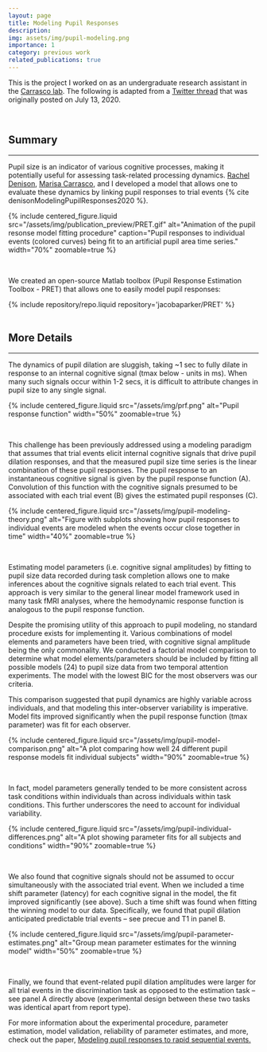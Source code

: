 ```yaml
---
layout: page
title: Modeling Pupil Responses
description: 
img: assets/img/pupil-modeling.png
importance: 1
category: previous work
related_publications: true
---
```


This is the project I worked on as an undergraduate research assistant in the [Carrasco lab](https://wp.nyu.edu/carrascolab/). The following is adapted from a [Twitter thread](https://x.com/jake_a_parker/status/1282730895624085506) that was originally posted on July 13, 2020.

<br>

## Summary

***

Pupil size is an indicator of various cognitive processes, making it potentially useful for assessing task-related processing dynamics. [Rachel Denison](https://sites.bu.edu/denisonlab/), [Marisa Carrasco](https://wp.nyu.edu/carrascolab/), and I developed a model that allows one to evaluate these dynamics by linking pupil responses to trial events {% cite denisonModelingPupilResponses2020 %}.

{% include centered_figure.liquid
   src="/assets/img/publication_preview/PRET.gif"
   alt="Animation of the pupil resonse model fitting procedure"
   caption="Pupil responses to individual events (colored curves) being fit to an artificial pupil area time series."
   width="70%"
   zoomable=true
%}

<br>

We created an open-source Matlab toolbox (Pupil Response Estimation Toolbox - PRET) that allows one to easily model pupil responses:
<div class="repositories d-flex flex-wrap flex-md-row flex-column justify-content-between align-items-center">
    {% include repository/repo.liquid repository='jacobaparker/PRET' %}
</div>

<br>

## More Details

***

The dynamics of pupil dilation are sluggish, taking ~1 sec to fully dilate in response to an internal cognitive signal (tmax below - units in ms). When many such signals occur within 1-2 secs, it is difficult to attribute changes in pupil size to any single signal.

{% include centered_figure.liquid
   src="/assets/img/prf.png"
   alt="Pupil response function"
   width="50%"
   zoomable=true
%}

<br>

This challenge has been previously addressed using a modeling paradigm that assumes that trial events elicit internal cognitive signals that drive pupil dilation responses, and that the measured pupil size time series is the linear combination of these pupil responses. The pupil response to an instantaneous cognitive signal is given by the pupil response function (A). Convolution of this function with the cognitive signals presumed to be associated with each trial event (B) gives the estimated pupil responses (C). 

{% include centered_figure.liquid
   src="/assets/img/pupil-modeling-theory.png"
   alt="Figure with subplots showing how pupil responses to individual events are modeled when the events occur close together in time"
   width="40%"
   zoomable=true
%}

<br>

Estimating model parameters (i.e. cognitive signal amplitudes) by fitting to pupil size data recorded during task completion allows one to make inferences about the cognitive signals related to each trial event. This approach is very similar to the general linear model framework used in many task fMRI analyses, where the hemodynamic response function is analogous to the pupil response function.

Despite the promising utility of this approach to pupil modeling, no standard procedure exists for implementing it. Various combinations of model elements and parameters have been tried, with cognitive signal amplitude being the only commonality. We conducted a factorial model comparison to determine what model elements/parameters should be included by fitting all possible models (24) to pupil size data from two temporal attention experiments. The model with the lowest BIC for the most observers was our criteria.

This comparison suggested that pupil dynamics are highly variable across individuals, and that modeling this inter-observer variability is imperative. Model fits improved significantly when the pupil response function (tmax parameter) was fit for each observer.

{% include centered_figure.liquid
   src="/assets/img/pupil-model-comparison.png"
   alt="A plot comparing how well 24 different pupil response models fit individual subjects"
   width="90%"
   zoomable=true
%}

<br>

In fact, model parameters generally tended to be more consistent across task conditions within individuals than across individuals within task conditions. This further underscores the need to account for individual variability.

{% include centered_figure.liquid
   src="/assets/img/pupil-individual-differences.png"
   alt="A plot showing parameter fits for all subjects and conditions"
   width="90%"
   zoomable=true
%}

<br>

We also found that cognitive signals should not be assumed to occur simultaneously with the associated trial event. When we included a time shift parameter (latency) for each cognitive signal in the model, the fit improved significantly (see above). Such a time shift was found when fitting the winning model to our data. Specifically, we found that pupil dilation anticipated predictable trial events – see precue and T1 in panel B.

{% include centered_figure.liquid
   src="/assets/img/pupil-parameter-estimates.png"
   alt="Group mean parameter estimates for the winning model"
   width="50%"
   zoomable=true
%}

<br>

Finally, we found that event-related pupil dilation amplitudes were larger for all trial events in the discrimination task as opposed to the estimation task – see panel A directly above (experimental design between these two tasks was identical apart from report type).

For more information about the experimental procedure, parameter estimation, model validation, reliability of parameter estimates, and more, check out the paper, [Modeling pupil responses to rapid sequential events.](https://link.springer.com/article/10.3758/s13428-020-01368-6)

<br>